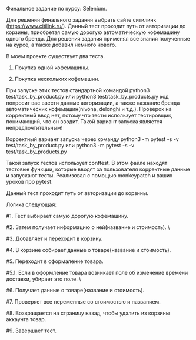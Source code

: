 Финальное задание по курсу: Selenium.

Для решения финального задания выбрать сайте ситилинк (https://www.citilink.ru/). Данный тест проходит путь от авторизации до корзины, приобретая самую дорогую автоматическую кофемашину одного бренда. Для решения задания применял все знания полученные на курсе, а также добавил немного нового.

В моем проекте существует два теста.

1. Покупка одной кофемашины.

2. Покупка нескольких кофемашин.

При запуске этих тестов стандартной командой python3 test/task_by_product.py или python3 test/task_by_products.py код попросит вас ввести данные авторизации, а также название бренда автоматических кофемашин(nivona, delonghi и т.д.). Проверок на корректный ввод нет, потому что тесты использует тестировщик, понимающий, что он вводит. Такой вариант запуска является непредпочтительным!

Корректный вариант запуска через команду python3 -m pytest -s -v test/task_by_product.py или python3 -m pytest -s -v test/task_by_products.py

Такой запуск тестов использует conftest. В этом файле находят тестовые функции, которые вводят за пользователя корректные данные и запускают тесты. Реализовал с помощью monkeypatch и ваших уроков про pytest.

Данный тест проходит путь от авторизации до корзины.

Логика следующая:

#1. Тест выбирает самую дорогую кофемашину.

#2. Затем получает информацию о ней(название и стоимость). \

#3. Добавляет и переходит в корзину.

#4. В корзине собирает данные о товаре(название и стоимость).

#5. Переходит в оформаление товара.

  #5.1. Если в оформление товара возникает поле об изменение времени доставки, убирает это поле. \

#6. Получает данные о товаре(название и стоимость).

#7. Проверяет все переменные со стоимостью и названием.

#8. Возвращается на страницу назад, чтобы удалить из корзины аккаунта товар.

#9. Завершает тест.
